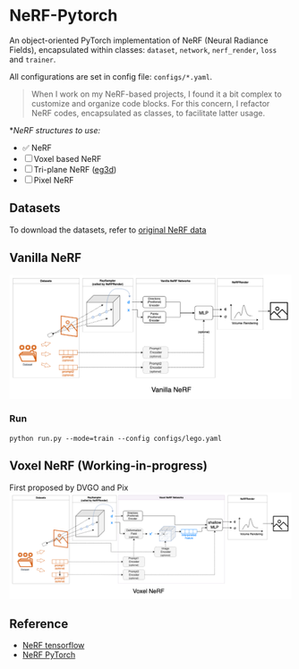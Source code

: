 # NeRF-Pytorch
An object-oriented PyTorch implementation of NeRF (Neural Radiance Fields), encapsulated within classes: `dataset`, `network`, `nerf_render`, `loss` and `trainer`. 

All configurations are set in config file: `configs/*.yaml`.

>When I work on my NeRF-based projects, I found it a bit complex to customize and organize code blocks. For this concern, I refactor NeRF codes, encapsulated as classes, to facilitate latter usage.

**NeRF structures to use:*
- ✅ NeRF
- ☐ Voxel based NeRF
- ☐ Tri-plane NeRF ([eg3d](https://nvlabs.github.io/eg3d/))
- ☐ Pixel NeRF
## Datasets
To download the datasets, refer to [original NeRF data](https://drive.google.com/drive/folders/128yBriW1IG_3NJ5Rp7APSTZsJqdJdfc1)
## Vanilla NeRF
![nerf](./assets/images/structure-vanilla-nerf.png)

### Run
```
python run.py --mode=train --config configs/lego.yaml
```

## Voxel NeRF (Working-in-progress)
First proposed by DVGO and Pix
![voxel](./assets/images/structure-voxel.png)


## Reference
- [NeRF tensorflow](https://github.com/bmild/nerf/tree/master)
- [NeRF PyTorch](https://github.com/yenchenlin/nerf-pytorch/tree/master)
